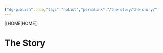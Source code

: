 ```yaml
---
{"dg-publish":true,"tags":"noList","permalink":"/the-story/the-story/","dgHomeLink":false,"dgPassFrontmatter":true}
---
```


[[HOME|HOME]]
# The Story
